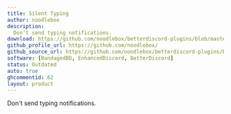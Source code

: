 ```yaml
---
title: Silent Typing
author: noodlebox
description:
  Don't send typing notifications.
download: https://github.com/noodlebox/betterdiscord-plugins/blob/master/SilentTyping.plugin.js
github_profile_url: https://github.com/noodlebox/
github_source_url: https://github.com/noodlebox/betterdiscord-plugins/blob/master/SilentTyping.plugin.js
software: [BandagedBD, EnhancedDiscord, BetterDiscord]
status: Outdated
auto: true
ghcommentid: 62
layout: product
---
```

Don't send typing notifications.